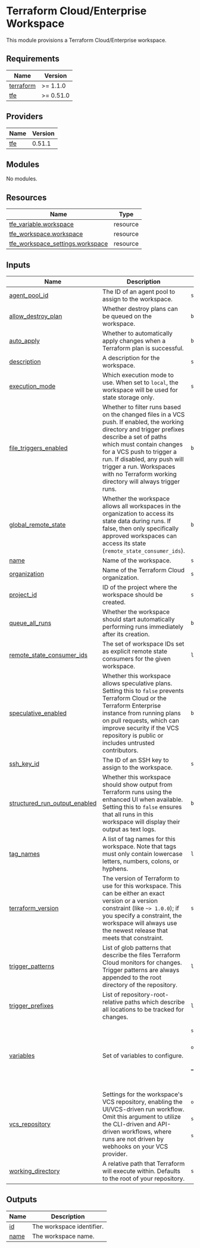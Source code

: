 # Terraform Cloud/Enterprise Workspace

This module provisions a Terraform Cloud/Enterprise workspace.

<!-- BEGINNING OF PRE-COMMIT-TERRAFORM DOCS HOOK -->
## Requirements

| Name | Version |
|------|---------|
| <a name="requirement_terraform"></a> [terraform](#requirement\_terraform) | >= 1.1.0 |
| <a name="requirement_tfe"></a> [tfe](#requirement\_tfe) | >= 0.51.0 |

## Providers

| Name | Version |
|------|---------|
| <a name="provider_tfe"></a> [tfe](#provider\_tfe) | 0.51.1 |

## Modules

No modules.

## Resources

| Name | Type |
|------|------|
| [tfe_variable.workspace](https://registry.terraform.io/providers/hashicorp/tfe/latest/docs/resources/variable) | resource |
| [tfe_workspace.workspace](https://registry.terraform.io/providers/hashicorp/tfe/latest/docs/resources/workspace) | resource |
| [tfe_workspace_settings.workspace](https://registry.terraform.io/providers/hashicorp/tfe/latest/docs/resources/workspace_settings) | resource |

## Inputs

| Name | Description | Type | Default | Required |
|------|-------------|------|---------|:--------:|
| <a name="input_agent_pool_id"></a> [agent\_pool\_id](#input\_agent\_pool\_id) | The ID of an agent pool to assign to the workspace. | `string` | `null` | no |
| <a name="input_allow_destroy_plan"></a> [allow\_destroy\_plan](#input\_allow\_destroy\_plan) | Whether destroy plans can be queued on the workspace. | `bool` | `false` | no |
| <a name="input_auto_apply"></a> [auto\_apply](#input\_auto\_apply) | Whether to automatically apply changes when a Terraform plan is successful. | `bool` | `false` | no |
| <a name="input_description"></a> [description](#input\_description) | A description for the workspace. | `string` | n/a | yes |
| <a name="input_execution_mode"></a> [execution\_mode](#input\_execution\_mode) | Which execution mode to use. When set to `local`, the workspace will be used for state storage only. | `string` | `null` | no |
| <a name="input_file_triggers_enabled"></a> [file\_triggers\_enabled](#input\_file\_triggers\_enabled) | Whether to filter runs based on the changed files in a VCS push. If enabled, the working directory and trigger prefixes describe a set of paths which must contain changes for a VCS push to trigger a run. If disabled, any push will trigger a run. Workspaces with no Terraform working directory will always trigger runs. | `bool` | `true` | no |
| <a name="input_global_remote_state"></a> [global\_remote\_state](#input\_global\_remote\_state) | Whether the workspace allows all workspaces in the organization to access its state data during runs. If false, then only specifically approved workspaces can access its state (`remote_state_consumer_ids`). | `bool` | `false` | no |
| <a name="input_name"></a> [name](#input\_name) | Name of the workspace. | `string` | n/a | yes |
| <a name="input_organization"></a> [organization](#input\_organization) | Name of the Terraform Cloud organization. | `string` | `null` | no |
| <a name="input_project_id"></a> [project\_id](#input\_project\_id) | ID of the project where the workspace should be created. | `string` | `null` | no |
| <a name="input_queue_all_runs"></a> [queue\_all\_runs](#input\_queue\_all\_runs) | Whether the workspace should start automatically performing runs immediately after its creation. | `bool` | `true` | no |
| <a name="input_remote_state_consumer_ids"></a> [remote\_state\_consumer\_ids](#input\_remote\_state\_consumer\_ids) | The set of workspace IDs set as explicit remote state consumers for the given workspace. | `list(string)` | `[]` | no |
| <a name="input_speculative_enabled"></a> [speculative\_enabled](#input\_speculative\_enabled) | Whether this workspace allows speculative plans.  Setting this to `false` prevents Terraform Cloud or the Terraform Enterprise instance from running plans on pull requests, which can improve security if the VCS repository is public or includes untrusted contributors. | `bool` | `true` | no |
| <a name="input_ssh_key_id"></a> [ssh\_key\_id](#input\_ssh\_key\_id) | The ID of an SSH key to assign to the workspace. | `string` | `null` | no |
| <a name="input_structured_run_output_enabled"></a> [structured\_run\_output\_enabled](#input\_structured\_run\_output\_enabled) | Whether this workspace should show output from Terraform runs using the enhanced UI when available. Setting this to `false` ensures that all runs in this workspace will display their output as text logs. | `bool` | `true` | no |
| <a name="input_tag_names"></a> [tag\_names](#input\_tag\_names) | A list of tag names for this workspace. Note that tags must only contain lowercase letters, numbers, colons, or hyphens. | `list(string)` | `[]` | no |
| <a name="input_terraform_version"></a> [terraform\_version](#input\_terraform\_version) | The version of Terraform to use for this workspace. This can be either an exact version or a version constraint (like `~> 1.0.0`); if you specify a constraint, the workspace will always use the newest release that meets that constraint. | `string` | `null` | no |
| <a name="input_trigger_patterns"></a> [trigger\_patterns](#input\_trigger\_patterns) | List of glob patterns that describe the files Terraform Cloud monitors for changes. Trigger patterns are always appended to the root directory of the repository. | `list(string)` | `null` | no |
| <a name="input_trigger_prefixes"></a> [trigger\_prefixes](#input\_trigger\_prefixes) | List of repository-root-relative paths which describe all locations to be tracked for changes. | `list(string)` | `null` | no |
| <a name="input_variables"></a> [variables](#input\_variables) | Set of variables to configure. | <pre>set(object({<br>    category    = string<br>    description = optional(string)<br>    hcl         = optional(bool)<br>    key         = string<br>    sensitive   = optional(bool)<br>    value       = string<br>  }))</pre> | `[]` | no |
| <a name="input_vcs_repository"></a> [vcs\_repository](#input\_vcs\_repository) | Settings for the workspace's VCS repository, enabling the UI/VCS-driven run workflow. Omit this argument to utilize the CLI-driven and API-driven workflows, where runs are not driven by webhooks on your VCS provider. | <pre>object({<br>    branch             = optional(string)<br>    identifier         = string<br>    ingress_submodules = optional(bool)<br>    oauth_token_id     = string<br>    tags_regex         = optional(string)<br>  })</pre> | `null` | no |
| <a name="input_working_directory"></a> [working\_directory](#input\_working\_directory) | A relative path that Terraform will execute within. Defaults to the root of your repository. | `string` | `null` | no |

## Outputs

| Name | Description |
|------|-------------|
| <a name="output_id"></a> [id](#output\_id) | The workspace identifier. |
| <a name="output_name"></a> [name](#output\_name) | The workspace name. |
<!-- END OF PRE-COMMIT-TERRAFORM DOCS HOOK -->

